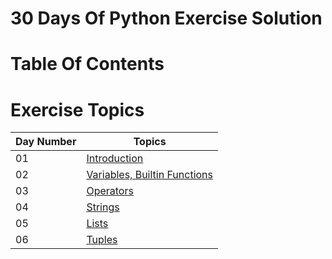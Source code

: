 # 30 Days Of Python Exercise Solution

# Table Of Contents

# Exercise Topics
| Day Number | Topics
|--- | ---
|01| [Introduction](https://github.com/MelihKrts/30-Days-Of-Python/tree/main/Day_01_Introduction)|
|02| [Variables, Builtin Functions](https://github.com/MelihKrts/30-Days-Of-Python/tree/main/Day_02_Variables,BuiltinFunctions)|
|03| [Operators](https://github.com/MelihKrts/30-Days-Of-Python/tree/main/Day_03_Operators)|
|04| [Strings](https://github.com/MelihKrts/30-Days-Of-Python/tree/main/Day_04_Strings)|
|05| [Lists](https://github.com/MelihKrts/30-Days-Of-Python/tree/main/Day_05_Lists)|
|06| [Tuples](https://github.com/MelihKrts/30-Days-Of-Python/tree/main/Day_06_Tuples)|